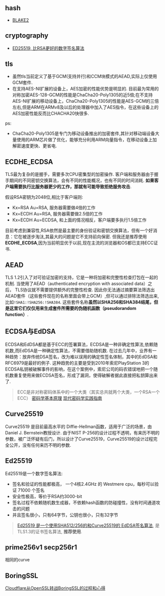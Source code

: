 ## hash
- [BLAKE2](http://www.freebuf.com/articles/database/129260.html)

## cryptography
- [ED25519, 比RSA更好的数字签名算法](http://blog.n-z.jp/blog/2016-12-04-ssh-ed25519.html)

## tls
- 虽然tls当前定义了基于GCM(支持并行)和CCM块模式的AEAD,实际上仅使用GCM套件.
- 在支持AES-NI扩展的设备上，AES加密的性能优势是明显的. 目前最为常用的对称加密AES-128-GCM的性能是ChaCha20-Poly1305的近5倍;在不支持AES-NI扩展的移动设备上，ChaCha20-Poly1305的性能是AES-GCM的三倍左右,但是ARM在ARMv8及以后的处理器中加入了AES指令，在这些设备上的AES加密性能反而比CHACHA20快很多.

ps:
- ChaCha20-Poly1305是专门为移动设备推出的加密套件,其针对移动端设备大量使用的ARM芯片做了优化，能够充分利用ARM向量指令，在移动设备上加解密速度更快、更省电.

## ECDHE_ECDSA
TLS最为复杂的是握手，需要多次CPU密集型的加密操作. 客户端和服务器由于握手期间的不同密钥交换算法，会有不同的性能概况，也有不同的时间消耗.
**如果客户端需要执行比服务器更少的工作，那就有可能导致拒绝服务攻击**.

假设RSA密钥为2048位,相比于客户端则:
- Kx=RSA   Au=RSA, 服务器需要做4倍的工作
- Kx=ECDH  Au=RSA, 服务器需要做2.5倍的工作
- Kx=ECDH  Au=ECDSA, 和上面的情况相反，客户端要多执行1.5倍工作

目前考虑到兼容性,RSA依然是最主要的身份验证和密钥交换算法，但有一个好消息：它在被逐步淘汰,其最大的问题是它不支持前向保密.
但我还是推荐使用**ECDHE_ECDSA**,因为当前明显优于以前,现在主流的浏览器和OS都已支持ECC证书.

## AEAD
TLS 1.2引入了对可验证加密的支持，它是一种将加密和完整性检查打包在一起的机制. 当使用了AEAD（authenticated encryption with associated data）之后， 
TLS协议就不需要提供额外的完整性检查. 因此你无法通过摘要算法筛选出AEAD套件（这些套件现在的名称里面会带上GCM）,但可以通过排除法筛选出来,
比如`!SHA1:!SHA256:!SHA384`. 这些套件名称**虽然以SHA256和SHA384结尾，但是这里它们仅仅用来生成套件所需要的伪随机函数（pseudorandom function）**.

## ECDSA与EdDSA
ECDSA和EdDSA都是基于ECC的签署算法，ECDSA是一种非确定性算法,依赖随机数,而EdDSA是一种确定性算法，不需要借助随机数. 在过去几年中，业界有一种趋势：放弃传统DSA签名，改为难以误用的确定性签名体制，其中的EdDSA和RFC6979是最好的例子. 这种趋势的主要是受到2010年索尼PlayStation 3的 ECDSA私钥被破解事件的影响，在这个案例中，索尼公司的码农错误地把一个随机数重复使用来做ECDSA签名，形成了漏洞，使得破解者据此直接把私钥算出来了.

> ECC是非对称密码体系中的一个大类（其实总共就两个大类，一个RSA一个ECC）
> [密码学基本原理](http://blog.shell909090.org/blog/archives/2861/)
> [现代密码学实践指南](http://gad.qq.com/article/detail/12527)

## Curve25519
Curve25519 是目前最高水平的 Diffie-Hellman函数，适用于广泛的场景，由Daniel J. Bernstein教授设计. 由于NIST P-256的设计过程不透明，有来历不明的参数，被广泛怀疑有后门，所以设计了Curve25519，Curve25519的设计过程完全公开，没有任何来历不明的参数.

## Ed25519
Ed25519是一个数字签名算法:
- 签名和验证的性能都极高， 一个4核2.4GHz 的 Westmere cpu，每秒可以验证 71000 个签名 
- 安全性极高，等价于RSA约3000-bit 
- 签名过程不依赖随机数生成器，不依赖hash函数的防碰撞性，没有时间通道攻击的问题 
- 并且签名很小，只有64字节，公钥也很小，只有32字节

> [Ed25519 是一个使用SHA512/256的和Curve25519的 EdDSA签名算法](https://en.wikipedia.org/wiki/EdDSA), 是TLS1.3的证书签名算法, **推荐使用**.

## prime256v1 secp256r1
相同的curve

## BoringSSL
[Cloudflare从OpenSSL转战BoringSSL的过程和心得](https://www.sslchina.com/let-ssl-be-boring-again/)
